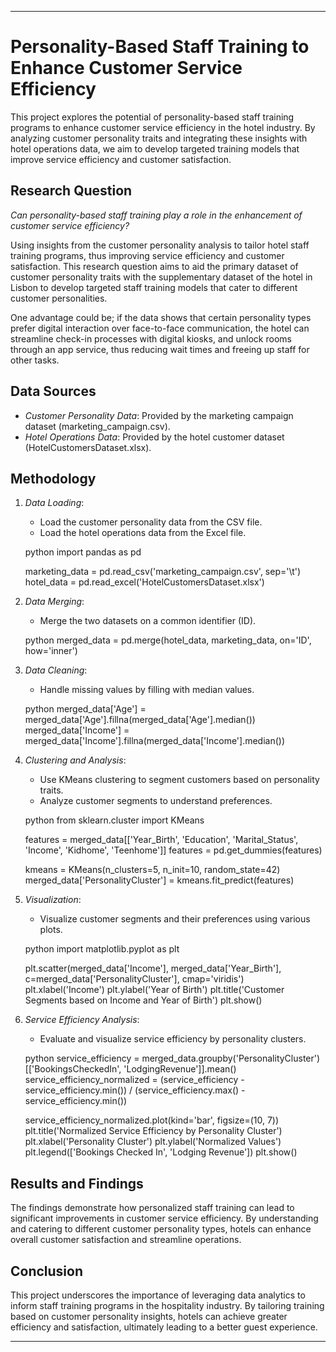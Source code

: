 


---

# Personality-Based Staff Training to Enhance Customer Service Efficiency

This project explores the potential of personality-based staff training programs to enhance customer service efficiency in the hotel industry. By analyzing customer personality traits and integrating these insights with hotel operations data, we aim to develop targeted training models that improve service efficiency and customer satisfaction.

## Research Question

*Can personality-based staff training play a role in the enhancement of customer service efficiency?*

Using insights from the customer personality analysis to tailor hotel staff training programs, thus improving service efficiency and customer satisfaction. This research question aims to aid the primary dataset of customer personality traits with the supplementary dataset of the hotel in Lisbon to develop targeted staff training models that cater to different customer personalities.

One advantage could be; if the data shows that certain personality types prefer digital interaction over face-to-face communication, the hotel can streamline check-in processes with digital kiosks, and unlock rooms through an app service, thus reducing wait times and freeing up staff for other tasks.

## Data Sources

- *Customer Personality Data*: Provided by the marketing campaign dataset (marketing_campaign.csv).
- *Hotel Operations Data*: Provided by the hotel customer dataset (HotelCustomersDataset.xlsx).

## Methodology

1. *Data Loading*:
    - Load the customer personality data from the CSV file.
    - Load the hotel operations data from the Excel file.

    python
    import pandas as pd

    marketing_data = pd.read_csv('marketing_campaign.csv', sep='\t')
    hotel_data = pd.read_excel('HotelCustomersDataset.xlsx')
    

2. *Data Merging*:
    - Merge the two datasets on a common identifier (ID).

    python
    merged_data = pd.merge(hotel_data, marketing_data, on='ID', how='inner')
    

3. *Data Cleaning*:
    - Handle missing values by filling with median values.

    python
    merged_data['Age'] = merged_data['Age'].fillna(merged_data['Age'].median())
    merged_data['Income'] = merged_data['Income'].fillna(merged_data['Income'].median())
    

4. *Clustering and Analysis*:
    - Use KMeans clustering to segment customers based on personality traits.
    - Analyze customer segments to understand preferences.

    python
    from sklearn.cluster import KMeans

    features = merged_data[['Year_Birth', 'Education', 'Marital_Status', 'Income', 'Kidhome', 'Teenhome']]
    features = pd.get_dummies(features)

    kmeans = KMeans(n_clusters=5, n_init=10, random_state=42)
    merged_data['PersonalityCluster'] = kmeans.fit_predict(features)
    

5. *Visualization*:
    - Visualize customer segments and their preferences using various plots.

    python
    import matplotlib.pyplot as plt

    plt.scatter(merged_data['Income'], merged_data['Year_Birth'], c=merged_data['PersonalityCluster'], cmap='viridis')
    plt.xlabel('Income')
    plt.ylabel('Year of Birth')
    plt.title('Customer Segments based on Income and Year of Birth')
    plt.show()
    

6. *Service Efficiency Analysis*:
    - Evaluate and visualize service efficiency by personality clusters.

    python
    service_efficiency = merged_data.groupby('PersonalityCluster')[['BookingsCheckedIn', 'LodgingRevenue']].mean()
    service_efficiency_normalized = (service_efficiency - service_efficiency.min()) / (service_efficiency.max() - service_efficiency.min())

    service_efficiency_normalized.plot(kind='bar', figsize=(10, 7))
    plt.title('Normalized Service Efficiency by Personality Cluster')
    plt.xlabel('Personality Cluster')
    plt.ylabel('Normalized Values')
    plt.legend(['Bookings Checked In', 'Lodging Revenue'])
    plt.show()
    

## Results and Findings

The findings demonstrate how personalized staff training can lead to significant improvements in customer service efficiency. By understanding and catering to different customer personality types, hotels can enhance overall customer satisfaction and streamline operations.

## Conclusion

This project underscores the importance of leveraging data analytics to inform staff training programs in the hospitality industry. By tailoring training based on customer personality insights, hotels can achieve greater efficiency and satisfaction, ultimately leading to a better guest experience.





---


